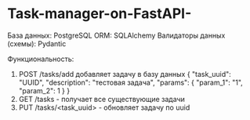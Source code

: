 # Task-manager-on-FastAPI-
База данных: PostgreSQL
ORM: SQLAlchemy
Валидаторы данных (схемы): Pydantic

Функциональность:
1. POST /tasks/add добавляет задачу в базу данных
{
"task_uuid": "UUID",
"description": "тестовая задача",
"params": {
"param_1": "1",
"param_2": 1
}
}
2. GET /tasks - получает все существующие задачи
3. PUT /tasks/<task_uuid> - обновляет задачу по uuid
